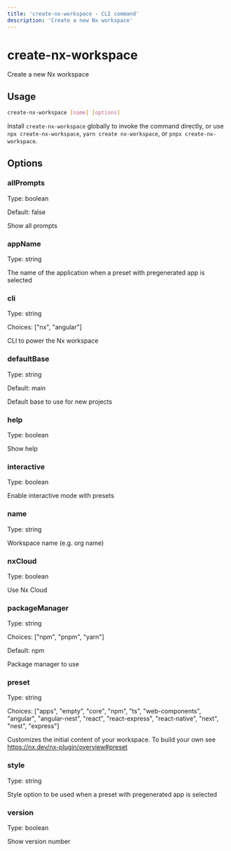 ```yaml
---
title: 'create-nx-workspace - CLI command'
description: 'Create a new Nx workspace'
---
```


# create-nx-workspace

Create a new Nx workspace

## Usage

```bash
create-nx-workspace [name] [options]
```

Install `create-nx-workspace` globally to invoke the command directly, or use `npx create-nx-workspace`, `yarn create nx-workspace`, or `pnpx create-nx-workspace`.

## Options

### allPrompts

Type: boolean

Default: false

Show all prompts

### appName

Type: string

The name of the application when a preset with pregenerated app is selected

### cli

Type: string

Choices: ["nx", "angular"]

CLI to power the Nx workspace

### defaultBase

Type: string

Default: main

Default base to use for new projects

### help

Type: boolean

Show help

### interactive

Type: boolean

Enable interactive mode with presets

### name

Type: string

Workspace name (e.g. org name)

### nxCloud

Type: boolean

Use Nx Cloud

### packageManager

Type: string

Choices: ["npm", "pnpm", "yarn"]

Default: npm

Package manager to use

### preset

Type: string

Choices: ["apps", "empty", "core", "npm", "ts", "web-components", "angular", "angular-nest", "react", "react-express", "react-native", "next", "nest", "express"]

Customizes the initial content of your workspace. To build your own see https://nx.dev/nx-plugin/overview#preset

### style

Type: string

Style option to be used when a preset with pregenerated app is selected

### version

Type: boolean

Show version number

